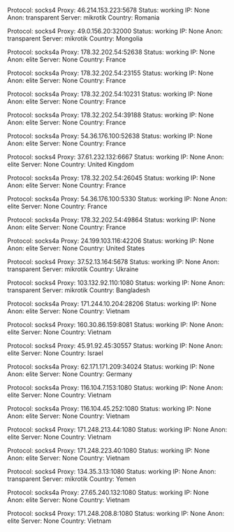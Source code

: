 Protocol: socks4
Proxy: 46.214.153.223:5678
Status: working
IP: None
Anon: transparent
Server: mikrotik
Country: Romania

Protocol: socks4
Proxy: 49.0.156.20:32000
Status: working
IP: None
Anon: transparent
Server: mikrotik
Country: Mongolia

Protocol: socks4a
Proxy: 178.32.202.54:52638
Status: working
IP: None
Anon: elite
Server: None
Country: France

Protocol: socks4a
Proxy: 178.32.202.54:23155
Status: working
IP: None
Anon: elite
Server: None
Country: France

Protocol: socks4a
Proxy: 178.32.202.54:10231
Status: working
IP: None
Anon: elite
Server: None
Country: France

Protocol: socks4a
Proxy: 178.32.202.54:39188
Status: working
IP: None
Anon: elite
Server: None
Country: France

Protocol: socks4a
Proxy: 54.36.176.100:52638
Status: working
IP: None
Anon: elite
Server: None
Country: France

Protocol: socks4
Proxy: 37.61.232.132:6667
Status: working
IP: None
Anon: elite
Server: None
Country: United Kingdom

Protocol: socks4a
Proxy: 178.32.202.54:26045
Status: working
IP: None
Anon: elite
Server: None
Country: France

Protocol: socks4a
Proxy: 54.36.176.100:5330
Status: working
IP: None
Anon: elite
Server: None
Country: France

Protocol: socks4a
Proxy: 178.32.202.54:49864
Status: working
IP: None
Anon: elite
Server: None
Country: France

Protocol: socks4a
Proxy: 24.199.103.116:42206
Status: working
IP: None
Anon: elite
Server: None
Country: United States

Protocol: socks4
Proxy: 37.52.13.164:5678
Status: working
IP: None
Anon: transparent
Server: mikrotik
Country: Ukraine

Protocol: socks4
Proxy: 103.132.92.110:1080
Status: working
IP: None
Anon: transparent
Server: mikrotik
Country: Bangladesh

Protocol: socks4a
Proxy: 171.244.10.204:28206
Status: working
IP: None
Anon: elite
Server: None
Country: Vietnam

Protocol: socks4
Proxy: 160.30.86.159:8081
Status: working
IP: None
Anon: elite
Server: None
Country: Vietnam

Protocol: socks4
Proxy: 45.91.92.45:30557
Status: working
IP: None
Anon: elite
Server: None
Country: Israel

Protocol: socks4a
Proxy: 62.171.171.209:34024
Status: working
IP: None
Anon: elite
Server: None
Country: Germany

Protocol: socks4a
Proxy: 116.104.7.153:1080
Status: working
IP: None
Anon: elite
Server: None
Country: Vietnam

Protocol: socks4a
Proxy: 116.104.45.252:1080
Status: working
IP: None
Anon: elite
Server: None
Country: Vietnam

Protocol: socks4
Proxy: 171.248.213.44:1080
Status: working
IP: None
Anon: elite
Server: None
Country: Vietnam

Protocol: socks4
Proxy: 171.248.223.40:1080
Status: working
IP: None
Anon: elite
Server: None
Country: Vietnam

Protocol: socks4
Proxy: 134.35.3.13:1080
Status: working
IP: None
Anon: transparent
Server: mikrotik
Country: Yemen

Protocol: socks4a
Proxy: 27.65.240.132:1080
Status: working
IP: None
Anon: elite
Server: None
Country: Vietnam

Protocol: socks4
Proxy: 171.248.208.8:1080
Status: working
IP: None
Anon: elite
Server: None
Country: Vietnam

